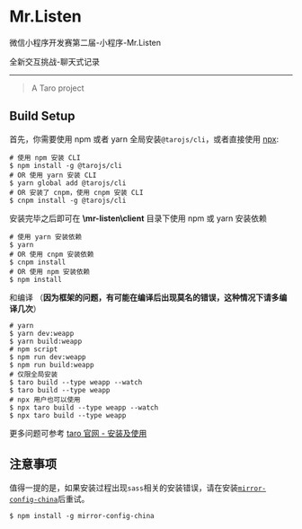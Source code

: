 # Mr.Listen
微信小程序开发赛第二届-小程序-Mr.Listen

全新交互挑战-聊天式记录

---

> A Taro project

## Build Setup

首先，你需要使用 npm 或者 yarn 全局安装`@tarojs/cli`，或者直接使用 [npx](https://medium.com/@maybekatz/introducing-npx-an-npm-package-runner-55f7d4bd282b):

~~~shell
# 使用 npm 安装 CLI
$ npm install -g @tarojs/cli
# OR 使用 yarn 安装 CLI
$ yarn global add @tarojs/cli
# OR 安装了 cnpm，使用 cnpm 安装 CLI
$ cnpm install -g @tarojs/cli
~~~

安装完毕之后即可在 **\mr-listen\client** 目录下使用 npm 或 yarn 安装依赖

~~~shell
# 使用 yarn 安装依赖
$ yarn
# OR 使用 cnpm 安装依赖
$ cnpm install
# OR 使用 npm 安装依赖
$ npm install
~~~

和编译 （**因为框架的问题，有可能在编译后出现莫名的错误，这种情况下请多编译几次**）

~~~shell
# yarn
$ yarn dev:weapp
$ yarn build:weapp
# npm script
$ npm run dev:weapp
$ npm run build:weapp
# 仅限全局安装
$ taro build --type weapp --watch
$ taro build --type weapp
# npx 用户也可以使用
$ npx taro build --type weapp --watch
$ npx taro build --type weapp
~~~

更多问题可参考 [taro 官网 - 安装及使用](<https://nervjs.github.io/taro/docs/GETTING-STARTED.html>)

## 注意事项

值得一提的是，如果安装过程出现`sass`相关的安装错误，请在安装[`mirror-config-china`](https://www.npmjs.com/package/mirror-config-china)后重试。

~~~shell
$ npm install -g mirror-config-china
~~~

